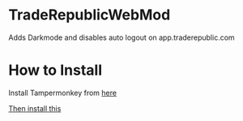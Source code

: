 # TradeRepublicWebMod
Adds Darkmode and disables auto logout on app.traderepublic.com

# How to Install
Install Tampermonkey from [here](https://www.tampermonkey.net/)

[Then install this](https://github.com/123456687548/TradeRepublicWebMod/raw/master/Trade%20Republic%20Mod.user.js)